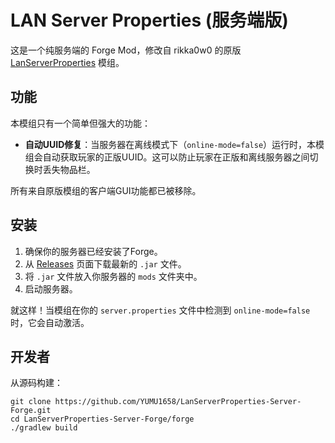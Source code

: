 # LAN Server Properties (服务端版)

这是一个纯服务端的 Forge Mod，修改自 rikka0w0 的原版 [LanServerProperties](https://github.com/rikka0w0/LanServerProperties) 模组。

## 功能

本模组只有一个简单但强大的功能：
*   **自动UUID修复**：当服务器在离线模式下（`online-mode=false`）运行时，本模组会自动获取玩家的正版UUID。这可以防止玩家在正版和离线服务器之间切换时丢失物品栏。

所有来自原版模组的客户端GUI功能都已被移除。

## 安装

1.  确保你的服务器已经安装了Forge。
2.  从 [Releases](https://github.com/YUMU1658/LanServerProperties-Server-Forge/releases) 页面下载最新的 `.jar` 文件。
3.  将 `.jar` 文件放入你服务器的 `mods` 文件夹中。
4.  启动服务器。

就这样！当模组在你的 `server.properties` 文件中检测到 `online-mode=false` 时，它会自动激活。

## 开发者

从源码构建：
```
git clone https://github.com/YUMU1658/LanServerProperties-Server-Forge.git
cd LanServerProperties-Server-Forge/forge
./gradlew build